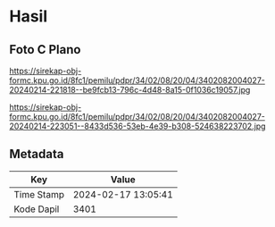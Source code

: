 # Hasil

## Foto C Plano

https://sirekap-obj-formc.kpu.go.id/8fc1/pemilu/pdpr/34/02/08/20/04/3402082004027-20240214-221818--be9fcb13-796c-4d48-8a15-0f1036c19057.jpg

https://sirekap-obj-formc.kpu.go.id/8fc1/pemilu/pdpr/34/02/08/20/04/3402082004027-20240214-223051--8433d536-53eb-4e39-b308-524638223702.jpg


## Metadata

| Key        | Value               |
| ---------- | ------------------- |
| Time Stamp | 2024-02-17 13:05:41 |
| Kode Dapil | 3401                |




